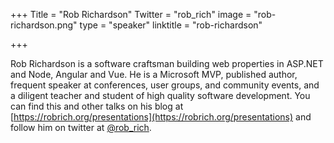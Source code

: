 +++
Title = "Rob Richardson"
Twitter = "rob_rich"
image = "rob-richardson.png"
type = "speaker"
linktitle = "rob-richardson"

+++

Rob Richardson is a software craftsman building web properties in ASP.NET and Node, Angular and Vue. He is a Microsoft MVP, published author, frequent speaker at conferences, user groups, and community events, and a diligent teacher and student of high quality software development. You can find this and other talks on his blog at [https://robrich.org/presentations](https://robrich.org/presentations) and follow him on twitter at [@rob_rich](https://twitter.com/rob_rich).
